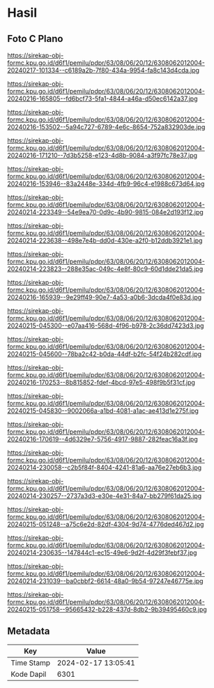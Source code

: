 # Hasil

## Foto C Plano

https://sirekap-obj-formc.kpu.go.id/d6f1/pemilu/pdpr/63/08/06/20/12/6308062012004-20240217-101334--c6189a2b-7f80-434a-9954-fa8c143d4cda.jpg

https://sirekap-obj-formc.kpu.go.id/d6f1/pemilu/pdpr/63/08/06/20/12/6308062012004-20240216-165805--fd6bcf73-5fa1-4844-a46a-d50ec6142a37.jpg

https://sirekap-obj-formc.kpu.go.id/d6f1/pemilu/pdpr/63/08/06/20/12/6308062012004-20240216-153502--5a94c727-6789-4e6c-8654-752a832903de.jpg

https://sirekap-obj-formc.kpu.go.id/d6f1/pemilu/pdpr/63/08/06/20/12/6308062012004-20240216-171210--7d3b5258-e123-4d8b-9084-a3f97fc78e37.jpg

https://sirekap-obj-formc.kpu.go.id/d6f1/pemilu/pdpr/63/08/06/20/12/6308062012004-20240216-153946--83a2448e-334d-4fb9-96c4-e1988c673d64.jpg

https://sirekap-obj-formc.kpu.go.id/d6f1/pemilu/pdpr/63/08/06/20/12/6308062012004-20240214-223349--54e9ea70-0d9c-4b90-9815-084e2d193f12.jpg

https://sirekap-obj-formc.kpu.go.id/d6f1/pemilu/pdpr/63/08/06/20/12/6308062012004-20240214-223638--498e7e4b-dd0d-430e-a2f0-b12ddb3921e1.jpg

https://sirekap-obj-formc.kpu.go.id/d6f1/pemilu/pdpr/63/08/06/20/12/6308062012004-20240214-223823--288e35ac-049c-4e8f-80c9-60d1dde21da5.jpg

https://sirekap-obj-formc.kpu.go.id/d6f1/pemilu/pdpr/63/08/06/20/12/6308062012004-20240216-165939--9e29ff49-90e7-4a53-a0b6-3dcda4f0e83d.jpg

https://sirekap-obj-formc.kpu.go.id/d6f1/pemilu/pdpr/63/08/06/20/12/6308062012004-20240215-045300--e07aa416-568d-4f96-b978-2c36dd7423d3.jpg

https://sirekap-obj-formc.kpu.go.id/d6f1/pemilu/pdpr/63/08/06/20/12/6308062012004-20240215-045600--78ba2c42-b0da-44df-b2fc-54f24b282cdf.jpg

https://sirekap-obj-formc.kpu.go.id/d6f1/pemilu/pdpr/63/08/06/20/12/6308062012004-20240216-170253--8b815852-fdef-4bcd-97e5-498f9b5f31cf.jpg

https://sirekap-obj-formc.kpu.go.id/d6f1/pemilu/pdpr/63/08/06/20/12/6308062012004-20240215-045830--9002066a-a1bd-4081-a1ac-ae413d1e275f.jpg

https://sirekap-obj-formc.kpu.go.id/d6f1/pemilu/pdpr/63/08/06/20/12/6308062012004-20240216-170619--4d6329e7-5756-4917-9887-282feac16a3f.jpg

https://sirekap-obj-formc.kpu.go.id/d6f1/pemilu/pdpr/63/08/06/20/12/6308062012004-20240214-230058--c2b5f84f-8404-4241-81a6-aa76e27eb6b3.jpg

https://sirekap-obj-formc.kpu.go.id/d6f1/pemilu/pdpr/63/08/06/20/12/6308062012004-20240214-230257--2737a3d3-e30e-4e31-84a7-bb279f61da25.jpg

https://sirekap-obj-formc.kpu.go.id/d6f1/pemilu/pdpr/63/08/06/20/12/6308062012004-20240215-051248--a75c6e2d-82df-4304-9d74-4776ded467d2.jpg

https://sirekap-obj-formc.kpu.go.id/d6f1/pemilu/pdpr/63/08/06/20/12/6308062012004-20240214-230635--147844c1-ec15-49e6-9d2f-4d29f3febf37.jpg

https://sirekap-obj-formc.kpu.go.id/d6f1/pemilu/pdpr/63/08/06/20/12/6308062012004-20240214-231039--ba0cbbf2-6614-48a0-9b54-97247e46775e.jpg

https://sirekap-obj-formc.kpu.go.id/d6f1/pemilu/pdpr/63/08/06/20/12/6308062012004-20240215-051758--95665432-b228-437d-8db2-9b39495460c9.jpg


## Metadata

| Key        | Value               |
| ---------- | ------------------- |
| Time Stamp | 2024-02-17 13:05:41 |
| Kode Dapil | 6301                |



